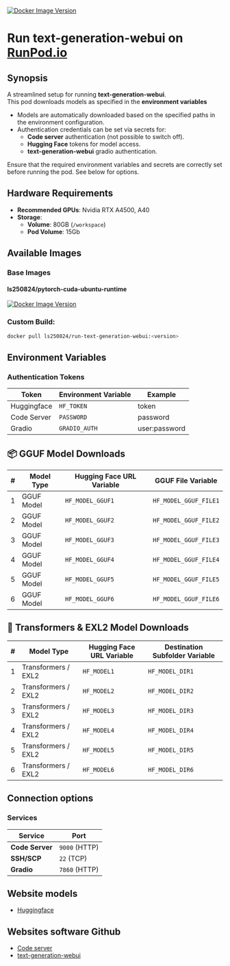 [![Docker Image Version](https://img.shields.io/docker/v/ls250824/run-text-generation-webui)](https://hub.docker.com/r/ls250824/run-text-generation-webui)

# Run text-generation-webui on [RunPod.io](https://runpod.io?ref=se4tkc5o)

## Synopsis

A streamlined setup for running **text-generation-webui**.  
This pod downloads models as specified in the **environment variables**

- Models are automatically downloaded based on the specified paths in the environment configuration.  
- Authentication credentials can be set via secrets for:  
  - **Code server** authentication (not possible to switch off). 
  - **Hugging Face** tokens for model access.
  - **text-generation-webui** gradio authentication.  

Ensure that the required environment variables and secrets are correctly set before running the pod.
See below for options.

## Hardware Requirements  
 
- **Recommended GPUs**: Nvidia RTX A4500, A40
- **Storage**:  
  - **Volume**: 80GB (`/workspace`)  
  - **Pod Volume**: 15Gb  

## Available Images

### Base Images 

#### ls250824/pytorch-cuda-ubuntu-runtime
	
[![Docker Image Version](https://img.shields.io/docker/v/ls250824/pytorch-cuda-ubuntu-runtime)](https://hub.docker.com/r/ls250824/pytorch-cuda-ubuntu-runtime)

### Custom Build: 

```bash
docker pull ls250824/run-text-generation-webui:<version>
```

## Environment Variables  

### **Authentication Tokens**  

| Token        | Environment Variable | Example |
|--------------|----------------------|---------|
| Huggingface  | `HF_TOKEN`           | token |
| Code Server  | `PASSWORD`           | password |
| Gradio       | `GRADIO_AUTH`        | user:password |

## 📦 **GGUF Model Downloads**

| #  | Model Type     | Hugging Face URL Variable | GGUF File Variable       |
|----|----------------|---------------------------|---------------------------|
| 1  | GGUF Model     | `HF_MODEL_GGUF1`          | `HF_MODEL_GGUF_FILE1`     |
| 2  | GGUF Model     | `HF_MODEL_GGUF2`          | `HF_MODEL_GGUF_FILE2`     |
| 3  | GGUF Model     | `HF_MODEL_GGUF3`          | `HF_MODEL_GGUF_FILE3`     |
| 4  | GGUF Model     | `HF_MODEL_GGUF4`          | `HF_MODEL_GGUF_FILE4`     |
| 5  | GGUF Model     | `HF_MODEL_GGUF5`          | `HF_MODEL_GGUF_FILE5`     |
| 6  | GGUF Model     | `HF_MODEL_GGUF6`          | `HF_MODEL_GGUF_FILE6`     |

## 🤖 **Transformers & EXL2 Model Downloads**

| #  | Model Type              | Hugging Face URL Variable | Destination Subfolder Variable |
|----|-------------------------|----------------------------|----------------------------------|
| 1  | Transformers / EXL2    | `HF_MODEL1`                | `HF_MODEL_DIR1`                 |
| 2  | Transformers / EXL2    | `HF_MODEL2`                | `HF_MODEL_DIR2`                 |
| 3  | Transformers / EXL2    | `HF_MODEL3`                | `HF_MODEL_DIR3`                 |
| 4  | Transformers / EXL2    | `HF_MODEL4`                | `HF_MODEL_DIR4`                 |
| 5  | Transformers / EXL2    | `HF_MODEL5`                | `HF_MODEL_DIR5`                 |
| 6  | Transformers / EXL2    | `HF_MODEL6`                | `HF_MODEL_DIR6`                 |

## Connection options 

### Services

| Service         | Port          |
|-----------------|---------------| 
| **Code Server** | `9000` (HTTP) |
| **SSH/SCP**     | `22`   (TCP)  |
| **Gradio**      | `7860` (HTTP) |

## Website models

- [Huggingface](https://huggingface.co/)

## Websites software Github

- [Code server](https://github.com/coder/code-server)
- [text-generation-webui](https://github.com/oobabooga/text-generation-webui)